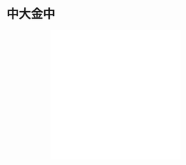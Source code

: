# 中大金中



<p>
    <div style="width:100%; height:350px;border:none;text-align:center">
		<iframe allowtransparency="yes" frameborder="0" width="300" height="300" src="./ad8xx-zakqh.html"/>
	</div>
</p>